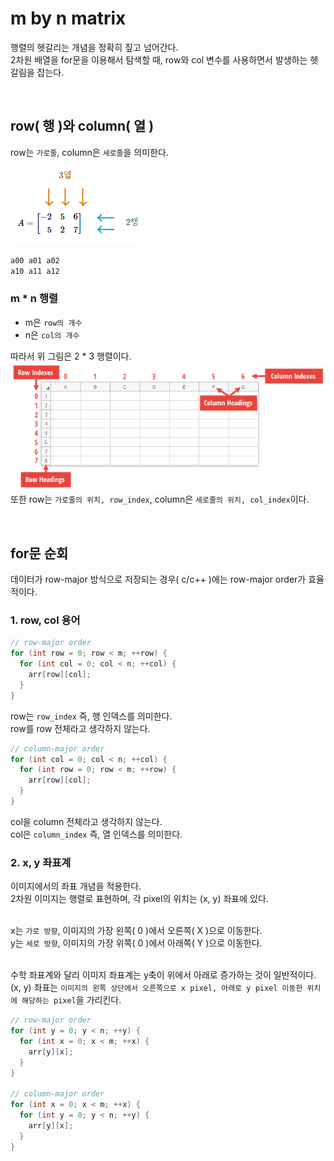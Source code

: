 # m by n matrix
행렬의 헷갈리는 개념을 정확히 짚고 넘어간다.</br>
2차원 배열을 for문을 이용해서 탐색할 때, row와 col 변수를 사용하면서 발생하는 헷갈림을 잡는다.<br>

<br>

## row( 행 )와 column( 열 )

row는 `가로줄`, column은 `세로줄`을 의미한다.<br>

![alt text](Images/m_by_n_matrix.png)<br>
```cpp
a00 a01 a02
a10 a11 a12
```

### m * n 행렬
- m은 `row의 개수`
- n은 `col의 개수`

따라서 위 그림은 2 * 3 행렬이다.<br>
![alt text](Images/row_col_index.png)<br>
또한 row는 `가로줄의 위치, row_index`, column은 `세로줄의 위치, col_index`이다.<br>

<br>

## for문 순회
데이터가 row-major 방식으로 저장되는 경우( c/c++ )에는 row-major order가 효율적이다.

### 1. row, col 용어

```cpp
// row-major order
for (int row = 0; row < m; ++row) {
  for (int col = 0; col < n; ++col) {
    arr[row][col];
  }
}
```

row는 `row_index` 즉, 행 인덱스를 의미한다.
</br>row를 row 전체라고 생각하지 않는다.


```cpp
// column-major order
for (int col = 0; col < n; ++col) {
  for (int row = 0; row < m; ++row) {
    arr[row][col];
  }
}
```

col을 column 전체라고 생각하지 않는다.
</br>col은 `column_index` 즉, 열 인덱스를 의미한다.

### 2. x, y 좌표계

이미지에서의 좌표 개념을 적용한다.
</br>2차원 이미지는 행렬로 표현하며, 각 pixel의 위치는 (x, y) 좌표에 있다.

</br>x는 `가로 방향`, 이미지의 가장 왼쪽( 0 )에서 오른쪽( X )으로 이동한다.
</br>y는 `세로 방향`, 이미지의 가장 위쪽( 0 )에서 아래쪽( Y )으로 이동한다.

</br>수학 좌표계와 달리 이미지 좌표계는 y축이 위에서 아래로 증가하는 것이 일반적이다.
</br>(x, y) 좌표는 `이미지의 왼쪽 상단에서 오른쪽으로 x pixel, 아래로 y pixel 이동한 위치에 해당하는 pixel`을 가리킨다.

```cpp
// row-major order
for (int y = 0; y < n; ++y) {
  for (int x = 0; x < m; ++x) {
    arr[y][x];
  }
}

// column-major order
for (int x = 0; x < m; ++x) {
  for (int y = 0; y < n; ++y) {
    arr[y][x];
  }
}
```
